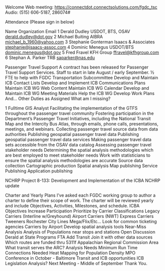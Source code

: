 
Welcome
	Web meeting: https://connectdot.connectsolutions.com/fgdc_tsc
Audio: (515) 606-5187, 286074#

Attendance (Please sign in below)


Name
Organization
Email
1
Derald Dudley
USDOT, BTS, OSAV
derald.dudley@dot.gov
2
Michael Buiting
AIBRA
michael_b_1960@yahoo.com
3
Stephanie Gonterman
Isaacs & Associates
stephanie@isaacs-assoc.com
4
Dominic Menegus
USDOT/BTS
dominic.menegus@dot.gov 
5
Fred Fravel
KFH Group
ffravel@kfhgroup.com
6
Stephan A. Parker
TRB
saparker@nas.edu

Passenger Travel Support
A contract has been released for Passenger Travel Support Services.
Staff to start in late August / early September.
½ FTE to help with FGDC Transportation Subcommittee
Develop and Maintain ICB Contact Lists
Develop and Implement ICB Communications Plans
Maintain ICB WG Web Content
Maintain ICB WG Calendar
Develop and Maintain ICB WG Meeting Materials
Help the ICB WG Develop Work Plans
And… Other Duties as Assigned
What am I missing?


		
1 Fulltime GIS Analyst
Facilitating the implementation of the GTFS throughout the passenger travel community
Fostering participation in the Department’s Passenger Travel Initiatives, including the National Transit Map and the Intercity Bus Atlas, through emails, phone calls, presentations, meetings, and webinars.
Collecting passenger travel source data from data authorities
Publishing geospatial passenger travel data
Publishing geospatial passenger travel data services
Making passenger travel data sets accessible from the OSAV data catalog
Assessing passenger travel stakeholder needs
Determining the spatial analysis methodologies which are best employed to meet stakeholder needs
Work with statisticians to ensure the spatial analysis methodologies are accurate
Source data collection
Cartographic production
Spatial analysis
Map publishing
Service Publishing
Application publishing

NCHRP Project 8-133: Development and Implementation of the ICBA
NCHRP update

Charter and Yearly Plans
I’ve asked each FGDC working group to author a charter to define their scope of work.  The charter will be reviewed yearly and include Objectives, Activities, Milestones, and schedule.
ICBA Objectives
Increase Participation
Prioritize by Carrier Classifications
Legacy Carriers (Interline w/Greyhound)
Airport Carriers (NWT)
Express Carriers
Tweeners
Rochester City Lines
Mega/Flix/Etc...
Look for common ticketing agencies
Carriers by Airport 
Develop spatial analysis tools
Near-Miss Analysis
Analysis of Populations near stops and stations
Open Discussion
Derald at State Programs FTA
Add Transit
Join it with other data sources Which routes are funded thru 5311f
Appalachian Regional Commission Area
What transit serves the ARC?
Analysis Needs
Minimum Run Time
Connections Needed
Heat Mapping for Population Density
MPO Conference in October - Baltimore
Transit and ICB opportunities
ICB Legislation Analysis?
Next Meeting - Middle of September 
Thank You.
